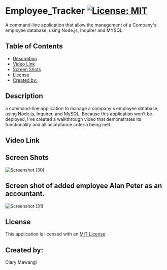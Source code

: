 # Employee_Tracker [![License: MIT](https://img.shields.io/badge/License-MIT-yellow.svg)](https://opensource.org/licenses/MIT)
A command-line application that allow the management of a Company's employee database, using Node.js, Inquirer and MYSQL.

## Table of Contents

* [Description](#description)
* [Video Link](#video-link)
* [Screen Shots](#screen-shots)
* [License](#license)
* [Created by:](#created-by:)


## Description

a command-line application to manage a company's employee database, using Node.js, Inquirer, and MySQL.
Because this application won’t be deployed, I've created a walkthrough video that demonstrates its functionality and all acceptance criteria being met.

## Video Link


## Screen Shots

![Screenshot (30)](https://user-images.githubusercontent.com/78886789/157126754-687b0109-5677-4dff-99f8-f1133d876023.png)

## Screen shot of added employee Alan Peter as an accountant.

![Screenshot (31)](https://user-images.githubusercontent.com/78886789/157130990-0fa3be0f-f025-453b-a065-05bbf702d780.png)






## License

This application is licensed with an [MIT License](./LICENSE)

## Created by:
Clary Mawangi
